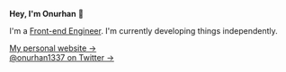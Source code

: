 **Hey, I'm Onurhan** 👋

I'm a [Front-end Engineer](https://www.linkedin.com/in/onurhan-demir/). I'm currently developing things independently.

[My personal website &rarr;](https://onurhan.dev)<br />
[@onurhan1337 on Twitter &rarr;](https://twitter.com/onurhan1337)
